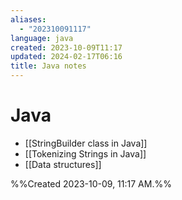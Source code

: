 ```yaml
---
aliases:
  - "202310091117"
language: java
created: 2023-10-09T11:17
updated: 2024-02-17T06:16
title: Java notes
---
```

# Java
- [[StringBuilder class in Java]]
- [[Tokenizing Strings in Java]]
- [[Data structures]]






%%Created 2023-10-09, 11:17 AM.%%
